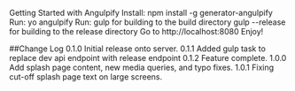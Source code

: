 Getting Started with Angulpify
Install: npm install -g generator-angulpify
Run: yo angulpify
Run:
gulp for building to the build directory
gulp --release for building to the release directory
Go to http://localhost:8080
Enjoy!

##Change Log
0.1.0 Initial release onto server. 
0.1.1 Added gulp task to replace dev api endpoint with release endpoint
0.1.2 Feature complete.
1.0.0 Add splash page content, new media queries, and typo fixes.
1.0.1 Fixing cut-off splash page text on large screens.